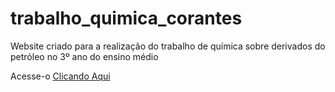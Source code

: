 # trabalho_quimica_corantes

<p>Website criado para a realização do trabalho de química sobre derivados do petróleo no 3º ano do ensino médio</p>

Acesse-o <a href="https://jonathanrfraga1.github.io/trabalho_quimica_corantes/">Clicando Aqui</a>
